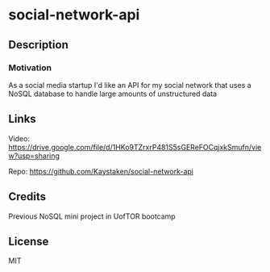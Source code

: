 # social-network-api

## Description

### Motivation

As a social media startup I'd like an API for my social network that uses a NoSQL database to handle large amounts of unstructured data

## Links
 
 Video: https://drive.google.com/file/d/1HKo9TZrxrP481S5sGEReFOCqjxkSmufn/view?usp=sharing

 Repo: https://github.com/Kaystaken/social-network-api

## Credits

Previous NoSQL mini project in UofTOR bootcamp

## License

MIT
